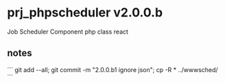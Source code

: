 # prj_phpscheduler v2.0.0.b
Job Scheduler Component php class
react

<h2>notes</h2>
´´´
git add --all; git commit -m "2.0.0.b1 ignore json"; cp -R * ../wwwsched/
´´´